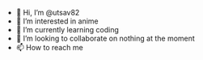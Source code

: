 - 👋 Hi, I’m @utsav82
- 👀 I’m interested in anime
- 🌱 I’m currently learning coding
- 💞️ I’m looking to collaborate on nothing at the moment
- 📫 How to reach me 

<!---
utsav82/utsav82 is a ✨ special ✨ repository because its `README.md` (this file) appears on your GitHub profile.
You can click the Preview link to take a look at your changes.
--->
